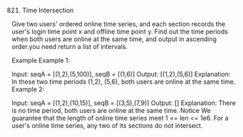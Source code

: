 821. Time Intersection

Give two users' ordered online time series, and each section records the user's login time point x and offline time point y. Find out the time periods when both users are online at the same time, and output in ascending order.you need return a list of intervals.

Example
Example 1:

Input: seqA = [(1,2),(5,100)], seqB = [(1,6)]
Output: [(1,2),(5,6)]
Explanation: In these two time periods (1,2), (5,6), both users are online at the same time.
Example 2:

Input: seqA = [(1,2),(10,15)], seqB = [(3,5),(7,9)]
Output: []
Explanation: There is no time period, both users are online at the same time.
Notice
We guarantee that the length of online time series meet 1 <= len <= 1e6.
For a user's online time series, any two of its sections do not intersect.
